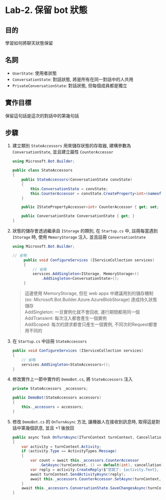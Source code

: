 # Lab-2. 保留 bot 狀態

## 目的
學習如何將聊天狀態保留

## 名詞
* `UserState`: 使用者狀態
* `ConversationState`: 對話狀態, 將是所有在同一對話中的人共用
* `PrivateConversationState`: 對話狀態, 但每個成員都是獨立

## 實作目標
保留這句話是這次的對話中的第幾句話

## 步驟
1. 建立類別 `StateAccessors` 用來儲存狀態的存取器, 建構參數為 `ConversationState`, 並且建立屬性 `CounterAccessor`
    ```csharp
    using Microsoft.Bot.Builder;
    
    public class StateAccessors
    {
        public StateAccessors(ConversationState convState)
        {
            this.ConversationState = convState;
            this.CounterAccessor = convState.CreateProperty<int>(nameof(CounterAccessor));
        }
 
        public IStatePropertyAccessor<int> CounterAccessor { get; set; }
 
        public ConversationState ConversationState { get; }
    }
    ```

2. 狀態的儲存會透過繼承自 `IStorage` 的類別, 在 `Startup.cs` 中, 註冊每當遇到 `IStorage` 時, 使用 `MemoryStorage` 注入. 並且註冊 `ConversationState`
    ```csharp
    using Microsoft.Bot.Builder;
 
    // 省略
         public void ConfigureServices (IServiceCollection services) 
         {
             // 省略
             services.AddSingleton<IStorage, MemoryStorage>()
                 .AddSingleton<ConversationState>();
         }
    ```

    > 這邊使用 MemoryStorage, 但在 web apps 中建議用別的儲存機制 (ex: Microsoft.Bot.Builder.Azure.AzureBlobStorage) 達成持久狀態儲存  
    > AddSingleton: 一旦實例化就不會回收, 運行期間都用同一個  
    > AddTransient: 每次注入都會產生一個實例  
    > AddScoped: 每次的請求都會只產生一個實例, 不同次的Request都會用不同的

3. 在 `Startup.cs` 中註冊 `StateAccessors`
    ```csharp
    public void ConfigureServices (IServiceCollection services) 
    {
        // 省略
        services.AddSingleton<StateAccessors>();
    }
    ```

4. 修改實作上一節中實作的 `DemoBot.cs`, 將 `StateAccessors` 注入
    ```csharp
    private StateAccessors _accessors;
 
    public DemoBot(StateAccessors accessors)
    {
        this._accessors = accessors;
    }
    ```

5. 修改 `DemoBot.cs` 的 `OnTurnAsync` 方法, 讓機器人在接收到訊息時, 取得這是對話中第幾個訊息, 並且 +1 後放回
    ```csharp
    public async Task OnTurnAsync(ITurnContext turnContext, CancellationToken cancellationToken = default(CancellationToken))
    {
        var activity = turnContext.Activity;
        if (activity.Type == ActivityTypes.Message)
        {
            var count = await this._accessors.CounterAccessor
                .GetAsync(turnContext, () => default(int), cancellationToken); 
            var reply = activity.CreateReply($"您說了: {activity.Text}, 這是您第 {++count} 次留言");
            await turnContext.SendActivityAsync(reply);
            await this._accessors.CounterAccessor.SetAsync(turnContext, count, cancellationToken);
        }
        await this._accessors.ConversationState.SaveChangesAsync(turnContext, false, cancellationToken);
    }
    ```
